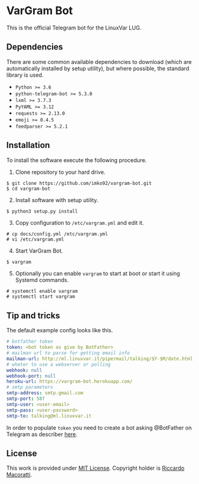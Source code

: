 # VarGram Bot
This is the official Telegram bot for the LinuxVar LUG.

## Dependencies
There are some common available dependencies to download (which are automatically installed by setup utility), but where possible, the standard library is used.

- `Python >= 3.6`
- `python-telegram-bot >= 5.3.0`
- `lxml >= 3.7.3`
- `PyYAML >= 3.12`
- `requests >= 2.13.0`
- `emoji >= 0.4.5`
- `feedparser >= 5.2.1`

## Installation
To install the software execute the following procedure.

1. Clone repository to your hard drive.
```shell
$ git clone https://github.com/imko92/vargram-bot.git
$ cd vargram-bot
```

2. Install software with setup utility.
```shell
$ python3 setup.py install
```

3. Copy configuration to `/etc/vargram.yml` and edit it.
```shell
# cp docs/config.yml /etc/vargram.yml
# vi /etc/vargram.yml
```

4. Start VarGram Bot.
```bash
$ vargram
```

5. Optionally you can enable ``vargram`` to start at boot or start it using
   Systemd commands.
```
# systemctl enable vargram
# systemctl start vargram
```

## Tip and tricks
The default example config looks like this.
```yaml
# botfather token
token: <bot token as give by BotFather>
# mailman url to parse for getting email info
mailman-url: http://ml.linuxvar.it/pipermail/talking/$Y-$M/date.html
# wheter to use a webserver or polling
webhook: null
webhook-port: null
heroku-url: https://vargram-bot.herokuapp.com/
# smtp parameters
smtp-address: smtp.gmail.com
smtp-port: 587
smtp-user: <user-email>
smtp-pass: <user-password>
smtp-to: talking@ml.linuxvar.it
```

In order to populate `token` you need to create a bot asking @BotFather on Telegram as describer [here](https://core.telegram.org/bots).

## License
This work is provided under [MIT License](https://opensource.org/licenses/MIT).
Copyright holder is [Riccardo Macoratti](mailto:r.macoratti@gmx.co.uk).

